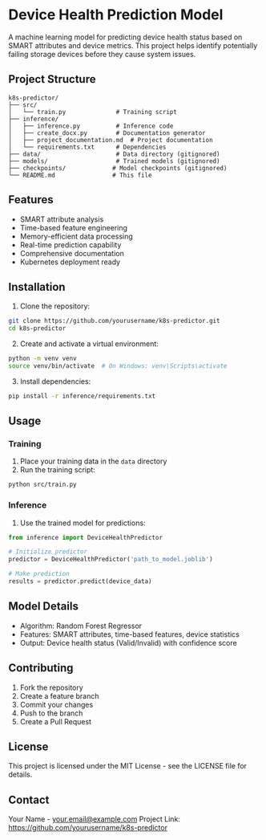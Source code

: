 # Device Health Prediction Model

A machine learning model for predicting device health status based on SMART attributes and device metrics. This project helps identify potentially failing storage devices before they cause system issues.

## Project Structure

```
k8s-predictor/
├── src/
│   └── train.py              # Training script
├── inference/
│   ├── inference.py          # Inference code
│   ├── create_docx.py        # Documentation generator
│   ├── project_documentation.md  # Project documentation
│   └── requirements.txt      # Dependencies
├── data/                     # Data directory (gitignored)
├── models/                   # Trained models (gitignored)
├── checkpoints/             # Model checkpoints (gitignored)
└── README.md                # This file
```

## Features

- SMART attribute analysis
- Time-based feature engineering
- Memory-efficient data processing
- Real-time prediction capability
- Comprehensive documentation
- Kubernetes deployment ready

## Installation

1. Clone the repository:
```bash
git clone https://github.com/yourusername/k8s-predictor.git
cd k8s-predictor
```

2. Create and activate a virtual environment:
```bash
python -m venv venv
source venv/bin/activate  # On Windows: venv\Scripts\activate
```

3. Install dependencies:
```bash
pip install -r inference/requirements.txt
```

## Usage

### Training

1. Place your training data in the `data` directory
2. Run the training script:
```bash
python src/train.py
```

### Inference

1. Use the trained model for predictions:
```python
from inference import DeviceHealthPredictor

# Initialize predictor
predictor = DeviceHealthPredictor('path_to_model.joblib')

# Make prediction
results = predictor.predict(device_data)
```

## Model Details

- Algorithm: Random Forest Regressor
- Features: SMART attributes, time-based features, device statistics
- Output: Device health status (Valid/Invalid) with confidence score

## Contributing

1. Fork the repository
2. Create a feature branch
3. Commit your changes
4. Push to the branch
5. Create a Pull Request

## License

This project is licensed under the MIT License - see the LICENSE file for details.

## Contact

Your Name - your.email@example.com
Project Link: https://github.com/yourusername/k8s-predictor 
